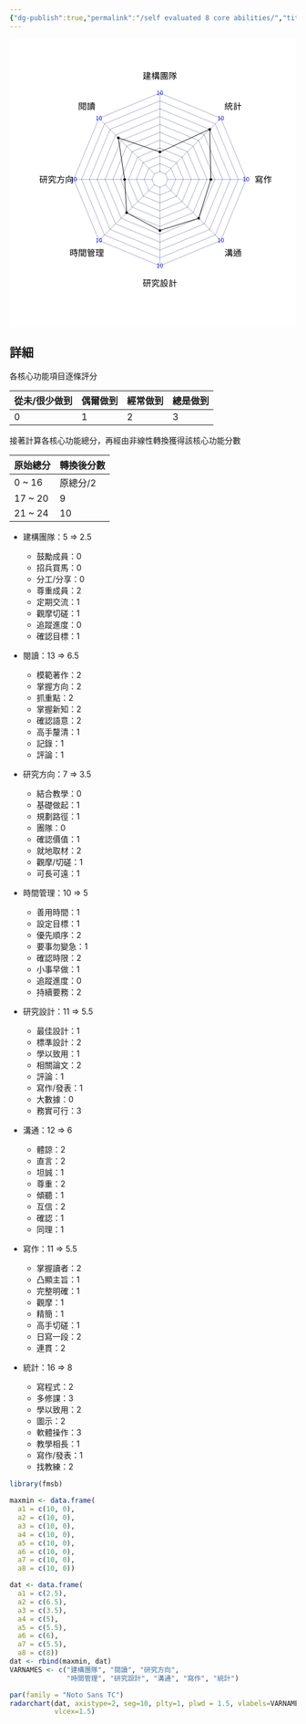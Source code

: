 ```yaml
---
{"dg-publish":true,"permalink":"/self evaluated 8 core abilities/","title":"2024 8大能力自評","tags":["research","self-rated","隨筆"],"created":"2024-10-21T16:57","updated":"2024-10-21T17:08"}
---
```



<?xml version="1.0" encoding="UTF-8"?><svg xmlns="http://www.w3.org/2000/svg" xmlns:xlink="http://www.w3.org/1999/xlink" width="599" height="599" viewBox="0 0 599 599"><defs><g><g id="glyph-0-0"><path d="M 1.203125 1.4375 L 10.796875 1.4375 L 10.796875 -10.5625 L 1.203125 -10.5625 Z M 6 -5.046875 L 2.1875 -9.953125 L 9.8125 -9.953125 Z M 6.390625 -4.5625 L 10.203125 -9.46875 L 10.203125 0.34375 Z M 2.1875 0.84375 L 6 -4.0625 L 9.8125 0.84375 Z M 1.796875 -9.46875 L 5.609375 -4.5625 L 1.796875 0.34375 Z M 1.796875 -9.46875 "/></g><g id="glyph-0-1"><path d="M 1.0625 0 L 5.875 0 L 5.875 -0.90625 L 4.109375 -0.90625 L 4.109375 -8.8125 L 3.28125 -8.8125 C 2.796875 -8.515625 2.234375 -8.3125 1.453125 -8.171875 L 1.453125 -7.46875 L 3.015625 -7.46875 L 3.015625 -0.90625 L 1.0625 -0.90625 Z M 1.0625 0 "/></g><g id="glyph-0-2"><path d="M 3.34375 0.15625 C 5 0.15625 6.078125 -1.375 6.078125 -4.421875 C 6.078125 -7.46875 5 -8.96875 3.34375 -8.96875 C 1.65625 -8.96875 0.59375 -7.484375 0.59375 -4.421875 C 0.59375 -1.375 1.65625 0.15625 3.34375 0.15625 Z M 3.34375 -0.71875 C 2.328125 -0.71875 1.65625 -1.84375 1.65625 -4.421875 C 1.65625 -7 2.328125 -8.09375 3.34375 -8.09375 C 4.328125 -8.09375 5 -7 5 -4.421875 C 5 -1.84375 4.328125 -0.71875 3.34375 -0.71875 Z M 3.34375 -0.71875 "/></g><g id="glyph-1-0"><path d="M 1.796875 2.15625 L 16.203125 2.15625 L 16.203125 -15.84375 L 1.796875 -15.84375 Z M 9 -7.578125 L 3.28125 -14.9375 L 14.71875 -14.9375 Z M 9.578125 -6.84375 L 15.296875 -14.203125 L 15.296875 0.515625 Z M 3.28125 1.265625 L 9 -6.109375 L 14.71875 1.265625 Z M 2.703125 -14.203125 L 8.421875 -6.84375 L 2.703125 0.515625 Z M 2.703125 -14.203125 "/></g><g id="glyph-1-1"><path d="M 14.53125 -12.46875 L 14.53125 -11.125 L 11.71875 -11.125 L 11.71875 -12.46875 Z M 14.53125 -8.65625 L 11.71875 -8.65625 L 11.71875 -10.0625 L 14.53125 -10.0625 Z M 10.4375 -11.125 L 5.9375 -11.125 L 5.9375 -10.0625 L 10.4375 -10.0625 L 10.4375 -8.65625 L 6.984375 -8.65625 L 6.984375 -7.59375 L 10.4375 -7.59375 L 10.4375 -6.203125 L 6.84375 -6.203125 L 6.84375 -5.203125 L 10.4375 -5.203125 L 10.4375 -3.796875 L 6.078125 -3.796875 L 6.078125 -2.71875 L 10.4375 -2.71875 L 10.4375 -0.9375 L 11.71875 -0.9375 L 11.71875 -2.71875 L 16.8125 -2.71875 L 16.8125 -3.796875 L 11.71875 -3.796875 L 11.71875 -5.203125 L 16.140625 -5.203125 L 16.140625 -6.203125 L 11.71875 -6.203125 L 11.71875 -7.59375 L 15.734375 -7.59375 L 15.734375 -10.0625 L 16.96875 -10.0625 L 16.96875 -11.125 L 15.734375 -11.125 L 15.734375 -13.53125 L 11.71875 -13.53125 L 11.71875 -15.046875 L 10.4375 -15.046875 L 10.4375 -13.53125 L 7.109375 -13.53125 L 7.109375 -12.46875 L 10.4375 -12.46875 Z M 5.28125 -8.875 L 5.046875 -8.84375 L 3.484375 -8.84375 C 4.375 -10.171875 5.28125 -11.84375 6.109375 -13.578125 L 5.234375 -14.125 L 4.8125 -13.9375 L 1.1875 -13.9375 L 1.1875 -12.75 L 4.296875 -12.75 C 3.59375 -11.15625 2.703125 -9.6875 2.375 -9.234375 C 2.015625 -8.671875 1.578125 -8.25 1.234375 -8.171875 C 1.421875 -7.890625 1.703125 -7.34375 1.796875 -7.09375 C 1.796875 -7.265625 2.234375 -7.5 2.515625 -7.65625 L 4.703125 -7.65625 C 4.46875 -6.046875 4.109375 -4.65625 3.65625 -3.46875 C 3.15625 -4.21875 2.765625 -5.109375 2.453125 -6.1875 L 1.453125 -5.796875 C 1.890625 -4.359375 2.4375 -3.21875 3.09375 -2.296875 C 2.453125 -1.109375 1.65625 -0.203125 0.71875 0.46875 C 1.03125 0.640625 1.5 1.109375 1.703125 1.390625 C 2.578125 0.703125 3.328125 -0.1875 3.953125 -1.3125 C 5.828125 0.484375 8.421875 0.9375 11.734375 0.9375 L 16.765625 0.9375 C 16.828125 0.578125 17.0625 0 17.265625 -0.3125 C 16.34375 -0.28125 12.46875 -0.28125 11.765625 -0.28125 C 8.734375 -0.28125 6.265625 -0.6875 4.515625 -2.40625 C 5.234375 -4.09375 5.765625 -6.140625 6.03125 -8.65625 Z M 5.28125 -8.875 "/></g><g id="glyph-1-2"><path d="M 6.875 -5.546875 C 6.5625 -6.03125 5.234375 -8.03125 4.734375 -8.6875 L 4.734375 -9.9375 L 6.78125 -9.9375 L 6.78125 -11.171875 L 4.734375 -11.171875 L 4.734375 -15.0625 L 3.515625 -15.0625 L 3.515625 -11.171875 L 0.984375 -11.171875 L 0.984375 -9.9375 L 3.359375 -9.9375 C 2.84375 -7.484375 1.75 -4.6875 0.625 -3.1875 C 0.84375 -2.875 1.171875 -2.375 1.3125 -2.03125 C 2.140625 -3.203125 2.921875 -5.09375 3.515625 -7.0625 L 3.515625 1.34375 L 4.734375 1.34375 L 4.734375 -7.109375 C 5.25 -6.234375 5.890625 -5.125 6.140625 -4.546875 Z M 12.46875 -2.609375 L 12.46875 -3.921875 L 15.015625 -3.921875 L 15.015625 -2.609375 Z M 8.875 -3.921875 L 11.25 -3.921875 L 11.25 -2.609375 L 8.875 -2.609375 Z M 11.25 -6.125 L 11.25 -4.875 L 8.875 -4.875 L 8.875 -6.125 Z M 15.015625 -6.125 L 15.015625 -4.875 L 12.46875 -4.875 L 12.46875 -6.125 Z M 10.453125 -10.421875 L 13.359375 -10.421875 L 13.359375 -9.21875 L 10.453125 -9.21875 Z M 10.453125 -12.578125 L 13.359375 -12.578125 L 13.359375 -11.40625 L 10.453125 -11.40625 Z M 17.40625 -2.609375 L 16.25 -2.609375 L 16.25 -7.125 L 12.46875 -7.125 L 12.46875 -8.1875 L 17.203125 -8.1875 L 17.203125 -9.21875 L 14.609375 -9.21875 L 14.609375 -10.421875 L 16.578125 -10.421875 L 16.578125 -11.40625 L 14.609375 -11.40625 L 14.609375 -12.578125 L 16.84375 -12.578125 L 16.84375 -13.59375 L 14.609375 -13.59375 L 14.609375 -15.0625 L 13.359375 -15.0625 L 13.359375 -13.59375 L 10.453125 -13.59375 L 10.453125 -15.0625 L 9.234375 -15.0625 L 9.234375 -13.59375 L 7.15625 -13.59375 L 7.15625 -12.578125 L 9.234375 -12.578125 L 9.234375 -11.40625 L 7.53125 -11.40625 L 7.53125 -10.421875 L 9.234375 -10.421875 L 9.234375 -9.21875 L 6.75 -9.21875 L 6.75 -8.1875 L 11.25 -8.1875 L 11.25 -7.125 L 7.65625 -7.125 L 7.65625 -2.609375 L 6.421875 -2.609375 L 6.421875 -1.5625 L 7.65625 -1.5625 L 7.65625 1.3125 L 8.875 1.3125 L 8.875 -1.5625 L 15.015625 -1.5625 L 15.015625 -0.046875 C 15.015625 0.15625 14.9375 0.234375 14.71875 0.25 C 14.46875 0.25 13.703125 0.265625 12.828125 0.234375 C 12.984375 0.546875 13.15625 1.015625 13.21875 1.3125 C 14.40625 1.3125 15.171875 1.3125 15.640625 1.140625 C 16.125 0.9375 16.25 0.59375 16.25 -0.03125 L 16.25 -1.5625 L 17.40625 -1.5625 Z M 17.40625 -2.609375 "/></g><g id="glyph-1-3"><path d="M 12.359375 -9.78125 L 12.359375 -9 L 9.5 -9 L 9.5 -9.78125 Z M 12.359375 -7.546875 L 9.5 -7.546875 L 9.5 -8.328125 L 12.359375 -8.328125 Z M 9.5 -5.96875 L 9.5 -6.859375 L 12 -6.859375 L 11.296875 -6.375 C 11.453125 -6.265625 11.59375 -6.15625 11.71875 -6.03125 Z M 5.609375 -7.546875 L 5.609375 -8.328125 L 8.375 -8.328125 L 8.375 -7.546875 Z M 5.609375 -9.78125 L 8.375 -9.78125 L 8.375 -9 L 5.609375 -9 Z M 8.375 -10.46875 L 4.546875 -10.46875 L 4.546875 -6.859375 L 8.375 -6.859375 L 8.375 -5.953125 C 6.65625 -5.9375 5.09375 -5.921875 3.890625 -5.921875 L 3.9375 -5.09375 C 6.171875 -5.125 9.390625 -5.21875 12.515625 -5.328125 C 12.796875 -5.046875 13.046875 -4.765625 13.234375 -4.53125 L 13.984375 -5.09375 C 13.59375 -5.609375 12.765625 -6.359375 12.046875 -6.859375 L 13.484375 -6.859375 L 13.484375 -10.46875 L 9.5 -10.46875 L 9.5 -11.203125 L 14.109375 -11.203125 L 14.109375 -12.046875 L 9.5 -12.046875 L 9.5 -12.890625 L 8.375 -12.890625 L 8.375 -12.046875 L 3.859375 -12.046875 L 3.859375 -11.203125 L 8.375 -11.203125 Z M 5.546875 -3.046875 C 6.140625 -2.53125 6.796875 -1.84375 7.09375 -1.328125 L 8.015625 -1.875 C 7.703125 -2.34375 7.015625 -3.046875 6.40625 -3.484375 Z M 14.359375 -4.40625 L 11.796875 -4.40625 L 11.796875 -5.078125 L 10.65625 -5.078125 L 10.65625 -4.40625 L 3.640625 -4.40625 L 3.640625 -3.578125 L 10.65625 -3.578125 L 10.65625 -1.9375 C 10.65625 -1.765625 10.609375 -1.703125 10.390625 -1.703125 C 10.203125 -1.6875 9.546875 -1.6875 8.8125 -1.703125 C 8.921875 -1.5 9.078125 -1.203125 9.125 -0.953125 C 10.203125 -0.953125 10.875 -0.953125 11.265625 -1.078125 C 11.6875 -1.203125 11.796875 -1.390625 11.796875 -1.90625 L 11.796875 -3.578125 L 14.359375 -3.578125 Z M 3.03125 -0.625 L 3.03125 -13.171875 L 14.953125 -13.171875 L 14.953125 -0.625 Z M 1.78125 -14.234375 L 1.78125 1.390625 L 3.03125 1.390625 L 3.03125 0.453125 L 14.953125 0.453125 L 14.953125 1.296875 L 16.234375 1.296875 L 16.234375 -14.234375 Z M 1.78125 -14.234375 "/></g><g id="glyph-1-4"><path d="M 5.765625 -14.34375 L 5.546875 -14.296875 L 1.515625 -14.296875 L 1.515625 1.390625 L 2.703125 1.390625 L 2.703125 -13.0625 L 5.0625 -13.0625 C 4.6875 -11.84375 4.15625 -10.21875 3.640625 -8.90625 C 4.90625 -7.53125 5.234375 -6.3125 5.234375 -5.34375 C 5.234375 -4.828125 5.140625 -4.34375 4.859375 -4.140625 C 4.734375 -4.03125 4.53125 -3.984375 4.296875 -3.984375 C 4.015625 -3.9375 3.671875 -3.953125 3.265625 -4 C 3.46875 -3.65625 3.578125 -3.15625 3.59375 -2.8125 C 4 -2.796875 4.453125 -2.8125 4.8125 -2.84375 C 5.171875 -2.875 5.484375 -2.984375 5.734375 -3.171875 C 6.234375 -3.515625 6.4375 -4.28125 6.4375 -5.234375 C 6.4375 -6.3125 6.140625 -7.609375 4.828125 -9.078125 C 5.4375 -10.5 6.078125 -12.34375 6.625 -13.828125 Z M 15.84375 -9.953125 C 15.03125 -9.234375 13.765625 -8.296875 12.671875 -7.609375 C 12.296875 -8.453125 11.828125 -9.265625 11.203125 -9.96875 C 11.5 -10.265625 11.796875 -10.546875 12.046875 -10.859375 L 17.0625 -10.859375 L 17.0625 -12.03125 L 13.65625 -12.03125 C 14.234375 -12.78125 14.90625 -13.734375 15.46875 -14.640625 L 14.1875 -15.046875 C 13.734375 -14.140625 12.921875 -12.859375 12.265625 -12.03125 L 10.234375 -12.046875 L 11.140625 -12.671875 C 10.703125 -13.359375 9.8125 -14.28125 8.96875 -14.9375 L 7.96875 -14.3125 C 8.75 -13.65625 9.59375 -12.6875 10.046875 -12.046875 L 6.53125 -12.046875 L 6.53125 -10.859375 L 10.515625 -10.859375 C 9.359375 -9.734375 7.765625 -8.765625 6.25 -8.140625 C 6.5 -7.90625 6.890625 -7.421875 7.03125 -7.15625 C 8.15625 -7.703125 9.34375 -8.421875 10.375 -9.265625 C 10.734375 -8.796875 11.015625 -8.328125 11.265625 -7.84375 C 10.21875 -6.890625 8.3125 -5.796875 6.9375 -5.25 C 7.203125 -5 7.53125 -4.546875 7.6875 -4.28125 C 8.921875 -4.890625 10.546875 -5.9375 11.6875 -6.875 C 11.84375 -6.390625 11.984375 -5.921875 12.078125 -5.4375 C 10.8125 -4.0625 8.390625 -2.609375 6.359375 -2 C 6.65625 -1.765625 6.96875 -1.3125 7.140625 -1.03125 C 8.84375 -1.6875 10.875 -2.890625 12.265625 -4.15625 C 12.40625 -2.390625 12.0625 -0.9375 11.515625 -0.453125 C 11.21875 -0.125 10.921875 -0.046875 10.46875 -0.046875 C 10.15625 -0.046875 9.546875 -0.078125 8.984375 -0.140625 C 9.1875 0.21875 9.28125 0.71875 9.3125 1.078125 C 9.796875 1.109375 10.390625 1.140625 10.734375 1.140625 C 11.5 1.109375 11.96875 0.9375 12.484375 0.4375 C 13.578125 -0.484375 13.984375 -3.640625 13.03125 -6.625 L 13.359375 -6.828125 C 14.09375 -4.640625 15.328125 -2.375 16.5625 -1.09375 C 16.765625 -1.390625 17.171875 -1.78125 17.4375 -1.984375 C 16.234375 -3.109375 14.953125 -5.328125 14.3125 -7.390625 C 15.140625 -7.9375 15.984375 -8.53125 16.6875 -9.09375 Z M 15.84375 -9.953125 "/></g><g id="glyph-1-5"><path d="M 6.875 -13.40625 L 6.875 -12.296875 L 2.84375 -12.296875 L 2.84375 -13.40625 Z M 2.84375 -10.21875 L 2.84375 -11.4375 L 6.875 -11.4375 L 6.875 -10.21875 Z M 8.15625 -9.28125 L 8.15625 -14.359375 L 1.578125 -14.359375 L 1.578125 1.390625 L 2.84375 1.390625 L 2.84375 -9.28125 Z M 11.015625 -10.21875 L 11.015625 -11.390625 L 15.171875 -11.390625 L 15.171875 -10.21875 Z M 15.171875 -13.390625 L 15.171875 -12.265625 L 11.015625 -12.265625 L 11.015625 -13.390625 Z M 6.65625 -5.53125 L 11.0625 -5.53125 L 11.0625 -3.828125 L 6.65625 -3.828125 Z M 16.46875 -14.328125 L 9.734375 -14.328125 L 9.734375 -9.28125 L 15.171875 -9.28125 L 15.171875 -0.359375 C 15.171875 -0.109375 15.109375 -0.03125 14.875 -0.015625 C 14.6875 -0.015625 14.078125 -0.015625 13.390625 -0.03125 C 13.546875 -0.3125 13.640625 -0.75 13.703125 -1.40625 C 13.375 -1.46875 12.921875 -1.640625 12.703125 -1.8125 C 12.65625 -0.671875 12.578125 -0.515625 12.234375 -0.515625 L 11 -0.515625 C 10.625 -0.515625 10.5625 -0.5625 10.5625 -0.921875 L 10.5625 -2.96875 L 12.21875 -2.96875 L 12.21875 -6.390625 C 12.65625 -6.03125 13.015625 -5.703125 13.28125 -5.421875 L 14.09375 -6.0625 C 13.25 -6.875 11.625 -8.0625 10.296875 -8.84375 L 9.5625 -8.28125 C 10.4375 -7.734375 11.4375 -7.03125 12.21875 -6.390625 L 5.84375 -6.390625 C 6.765625 -7.015625 7.609375 -7.765625 8.171875 -8.53125 L 7.09375 -8.859375 C 6.390625 -7.890625 4.890625 -6.828125 3.5625 -6.1875 C 3.796875 -6.03125 4.171875 -5.71875 4.34375 -5.484375 C 4.75 -5.6875 5.140625 -5.921875 5.5625 -6.1875 L 5.5625 -2.96875 L 6.84375 -2.96875 C 6.5625 -1.53125 5.84375 -0.6875 3.78125 -0.15625 C 4.015625 0.015625 4.3125 0.46875 4.453125 0.75 C 6.828125 0.046875 7.671875 -1.078125 7.9375 -2.96875 L 9.40625 -2.96875 L 9.40625 -0.90625 C 9.40625 0.1875 9.703125 0.484375 10.828125 0.484375 L 12.40625 0.484375 C 12.78125 0.484375 13.046875 0.390625 13.265625 0.1875 C 13.390625 0.5 13.53125 0.921875 13.578125 1.1875 C 14.65625 1.1875 15.40625 1.15625 15.84375 0.953125 C 16.3125 0.71875 16.46875 0.375 16.46875 -0.359375 Z M 16.46875 -14.328125 "/></g><g id="glyph-1-6"><path d="M 11.21875 -12.28125 L 7.703125 -12.28125 L 7.703125 -11.390625 L 16.4375 -11.390625 L 16.4375 -12.28125 L 12.53125 -12.28125 L 12.53125 -13.140625 L 16.921875 -13.140625 L 16.921875 -14.0625 L 12.53125 -14.0625 L 12.53125 -15.046875 L 11.21875 -15.046875 L 11.21875 -14.0625 L 7.078125 -14.0625 L 7.078125 -13.140625 L 11.21875 -13.140625 Z M 8.296875 -9.875 L 10.03125 -9.875 L 10.03125 -7.890625 L 8.296875 -7.890625 Z M 15.65625 -7.890625 L 13.859375 -7.890625 L 13.859375 -9.875 L 15.65625 -9.875 Z M 10.9375 -7.890625 L 10.9375 -9.875 L 12.953125 -9.875 L 12.953125 -7.890625 Z M 7.203125 -7.109375 L 16.8125 -7.109375 L 16.8125 -10.671875 L 7.203125 -10.671875 Z M 5 -12.671875 C 4.6875 -13.296875 4.015625 -14.234375 3.359375 -14.9375 L 2.265625 -14.515625 C 2.875 -13.765625 3.53125 -12.796875 3.8125 -12.125 Z M 6.515625 -12.078125 L 0.75 -12.078125 L 0.75 -10.96875 L 6.515625 -10.96875 Z M 6.0625 -8.59375 L 6.0625 -9.640625 L 1.46875 -9.640625 L 1.46875 -8.59375 Z M 6.171875 -7.265625 L 1.328125 -7.265625 L 1.328125 -6.1875 L 6.171875 -6.1875 Z M 4.9375 -3.75 L 4.9375 -0.75 L 2.5625 -0.75 L 2.5625 -3.75 Z M 6.0625 -4.84375 L 1.453125 -4.84375 L 1.453125 1.1875 L 2.5625 1.1875 L 2.5625 0.34375 L 6.0625 0.34375 Z M 8.921875 -2.8125 L 15.078125 -2.8125 L 15.078125 -1.984375 L 8.921875 -1.984375 Z M 8.921875 -4.234375 L 15.078125 -4.234375 L 15.078125 -3.453125 L 8.921875 -3.453125 Z M 8.921875 -5.640625 L 15.078125 -5.640625 L 15.078125 -4.875 L 8.921875 -4.875 Z M 16.328125 -1.171875 L 16.328125 -6.4375 L 7.71875 -6.4375 L 7.71875 -1.171875 L 9.9375 -1.171875 C 9.140625 -0.546875 7.5 0.15625 6.15625 0.5625 C 6.40625 0.78125 6.796875 1.15625 7 1.40625 C 8.359375 0.984375 10.03125 0.21875 11.0625 -0.546875 L 9.984375 -1.171875 L 13.421875 -1.171875 L 12.859375 -0.40625 C 14.1875 0.203125 15.65625 0.9375 16.5625 1.4375 L 17.3125 0.5625 C 16.390625 0.078125 14.921875 -0.609375 13.59375 -1.171875 Z M 16.328125 -1.171875 "/></g><g id="glyph-1-7"><path d="M 5.765625 -2.09375 L 3.328125 -2.09375 L 3.328125 -7.390625 L 5.765625 -7.390625 Z M 0.96875 -12.859375 L 3.21875 -12.859375 C 2.734375 -10.109375 1.90625 -7.59375 0.640625 -5.90625 C 0.859375 -5.546875 1.171875 -4.78125 1.265625 -4.484375 C 1.609375 -4.90625 1.90625 -5.40625 2.203125 -5.921875 L 2.203125 0.5625 L 3.328125 0.5625 L 3.328125 -0.875 L 6.953125 -0.875 L 6.953125 -8.59375 L 3.359375 -8.59375 C 3.8125 -9.921875 4.1875 -11.375 4.484375 -12.859375 L 7.265625 -12.859375 L 7.265625 -14.078125 L 0.96875 -14.078125 Z M 11 -7.65625 L 11 -12.8125 L 13.90625 -12.8125 L 13.90625 -7.65625 Z M 17.203125 -7.65625 L 15.1875 -7.65625 L 15.1875 -12.8125 L 16.859375 -12.8125 L 16.859375 -14.078125 L 8.25 -14.078125 L 8.25 -12.8125 L 9.71875 -12.8125 L 9.71875 -7.65625 L 7.734375 -7.65625 L 7.734375 -6.375 L 9.703125 -6.375 C 9.640625 -3.953125 9.25 -1.234375 7.421875 0.6875 C 7.71875 0.84375 8.203125 1.21875 8.421875 1.453125 C 10.453125 -0.640625 10.921875 -3.640625 10.984375 -6.375 L 13.90625 -6.375 L 13.90625 1.375 L 15.1875 1.375 L 15.1875 -6.375 L 17.203125 -6.375 Z M 17.203125 -7.65625 "/></g><g id="glyph-1-8"><path d="M 2.765625 -12.078125 L 6.25 -12.078125 C 5.9375 -9.921875 5.0625 -8.84375 1.640625 -8.25 C 1.890625 -7.96875 2.234375 -7.484375 2.359375 -7.140625 C 6.171875 -7.921875 7.296875 -9.375 7.65625 -12.078125 L 10.3125 -12.078125 L 10.3125 -9.109375 C 10.3125 -7.8125 10.640625 -7.34375 12.078125 -7.34375 L 14.9375 -7.34375 C 15.515625 -7.34375 16.078125 -7.34375 16.359375 -7.421875 C 16.328125 -7.734375 16.296875 -8.203125 16.25 -8.546875 C 15.9375 -8.484375 15.28125 -8.4375 14.890625 -8.4375 L 12.15625 -8.4375 C 11.703125 -8.4375 11.625 -8.625 11.625 -9.09375 L 11.625 -12.078125 L 15.3125 -12.078125 L 15.3125 -10.21875 L 16.703125 -10.21875 L 16.703125 -13.296875 L 9.96875 -13.296875 C 9.78125 -13.84375 9.484375 -14.546875 9.234375 -15.078125 L 7.90625 -14.84375 C 8.09375 -14.375 8.296875 -13.8125 8.453125 -13.296875 L 1.453125 -13.296875 L 1.453125 -10.078125 L 2.765625 -10.078125 Z M 13.609375 -0.3125 C 13.0625 -0.3125 12.984375 -0.390625 12.984375 -0.875 L 12.984375 -5.65625 L 8.609375 -5.65625 L 8.609375 -7.84375 L 7.21875 -7.84375 L 7.21875 -5.65625 L 2.0625 -5.65625 L 2.0625 -4.40625 L 7.078125 -4.40625 C 6.703125 -2.75 5.296875 -0.90625 0.859375 0.328125 C 1.171875 0.609375 1.609375 1.09375 1.78125 1.453125 C 6.765625 0.015625 8.1875 -2.28125 8.515625 -4.40625 L 11.59375 -4.40625 L 11.59375 -0.859375 C 11.59375 0.59375 12 1.015625 13.421875 1.015625 L 15.5 1.015625 C 16.796875 1.015625 17.171875 0.34375 17.3125 -2.390625 C 16.9375 -2.5 16.34375 -2.734375 16.03125 -2.984375 C 15.984375 -0.640625 15.890625 -0.3125 15.359375 -0.3125 Z M 13.609375 -0.3125 "/></g><g id="glyph-1-9"><path d="M 16.78125 -10.65625 L 16.78125 -11.953125 L 9.25 -11.953125 L 10.515625 -12.484375 C 10.234375 -13.234375 9.703125 -14.3125 9.203125 -15.15625 L 7.9375 -14.65625 C 8.390625 -13.828125 8.921875 -12.671875 9.140625 -11.953125 L 1.296875 -11.953125 L 1.296875 -10.65625 L 6.15625 -10.65625 C 5.953125 -6.546875 5.515625 -1.921875 0.90625 0.359375 C 1.234375 0.609375 1.65625 1.078125 1.875 1.421875 C 5.25 -0.375 6.59375 -3.328125 7.15625 -6.5 L 13.59375 -6.5 C 13.28125 -2.453125 12.9375 -0.71875 12.40625 -0.25 C 12.1875 -0.09375 11.96875 -0.046875 11.5625 -0.046875 C 11.0625 -0.046875 9.828125 -0.078125 8.53125 -0.1875 C 8.796875 0.1875 8.984375 0.71875 9.015625 1.140625 C 10.203125 1.203125 11.390625 1.21875 12.03125 1.1875 C 12.71875 1.140625 13.140625 1.015625 13.578125 0.5625 C 14.28125 -0.140625 14.640625 -2.09375 14.96875 -7.140625 C 15.015625 -7.34375 15.03125 -7.796875 15.03125 -7.796875 L 7.359375 -7.796875 C 7.484375 -8.75 7.5625 -9.703125 7.609375 -10.65625 Z M 16.78125 -10.65625 "/></g><g id="glyph-1-10"><path d="M 11.25 -7.09375 L 11.25 -3.578125 L 6.734375 -3.578125 L 6.734375 -7.09375 Z M 12.484375 -2.375 L 12.484375 -8.296875 L 5.515625 -8.296875 L 5.515625 -1.09375 L 6.734375 -1.09375 L 6.734375 -2.375 Z M 16.25 -11.96875 L 8.21875 -11.96875 C 8.671875 -12.828125 9.140625 -13.859375 9.546875 -14.8125 L 7.90625 -15.109375 C 7.671875 -14.1875 7.203125 -12.9375 6.75 -11.96875 L 1.84375 -11.96875 L 1.84375 1.375 L 3.15625 1.375 L 3.15625 -10.671875 L 14.921875 -10.671875 L 14.921875 -0.40625 C 14.921875 -0.078125 14.8125 0.015625 14.484375 0.03125 C 14.109375 0.046875 12.875 0.046875 11.578125 0 C 11.765625 0.359375 11.984375 0.984375 12.0625 1.375 C 13.6875 1.375 14.78125 1.34375 15.421875 1.140625 C 16.0625 0.921875 16.25 0.46875 16.25 -0.40625 Z M 16.25 -11.96875 "/></g><g id="glyph-1-11"><path d="M 5.28125 -12.65625 L 5.28125 -8.671875 L 2.65625 -8.671875 L 2.65625 -12.65625 Z M 2.65625 -3.34375 L 2.65625 -7.484375 L 5.28125 -7.484375 L 5.28125 -3.34375 Z M 6.53125 -13.875 L 1.421875 -13.875 L 1.421875 -0.6875 L 2.65625 -0.6875 L 2.65625 -2.125 L 6.53125 -2.125 Z M 8.015625 -3.78125 C 8.875 -2.8125 9.859375 -1.5 10.28125 -0.625 L 11.453125 -1.34375 C 10.984375 -2.171875 9.96875 -3.484375 9.125 -4.40625 Z M 17.15625 -11.703125 L 17.15625 -12.90625 L 12.65625 -12.90625 L 12.65625 -15.046875 L 11.34375 -15.046875 L 11.34375 -12.90625 L 6.859375 -12.90625 L 6.859375 -11.703125 L 11.34375 -11.703125 L 11.34375 -9.375 L 7.65625 -9.375 L 7.65625 -8.1875 L 13.703125 -8.1875 L 13.703125 -6.234375 L 6.9375 -6.234375 L 6.9375 -5.046875 L 13.703125 -5.046875 L 13.703125 -0.234375 C 13.703125 0.03125 13.609375 0.109375 13.3125 0.125 C 13.03125 0.140625 12.03125 0.140625 10.921875 0.109375 C 11.109375 0.46875 11.296875 0.984375 11.359375 1.375 C 12.8125 1.375 13.703125 1.34375 14.28125 1.140625 C 14.8125 0.9375 15.015625 0.5625 15.015625 -0.21875 L 15.015625 -5.046875 L 17.09375 -5.046875 L 17.09375 -6.234375 L 15.015625 -6.234375 L 15.015625 -8.1875 L 16.578125 -8.1875 L 16.578125 -9.375 L 12.65625 -9.375 L 12.65625 -11.703125 Z M 17.15625 -11.703125 "/></g><g id="glyph-1-12"><path d="M 6.890625 -13.25 L 6.890625 -11.75 L 3 -11.75 L 3 -13.25 Z M 3 -9.1875 L 3 -10.765625 L 6.890625 -10.765625 L 6.890625 -9.1875 Z M 8.171875 -8.15625 L 8.171875 -14.296875 L 1.671875 -14.296875 L 1.671875 1.390625 L 3 1.390625 L 3 -8.15625 Z M 11.0625 -5.765625 L 11.0625 -4.109375 L 6.84375 -4.109375 L 6.84375 -5.765625 Z M 6.84375 -1.34375 L 6.84375 -3.09375 L 11.0625 -3.09375 L 11.0625 -1.34375 Z M 12.3125 -0.28125 L 12.3125 -6.796875 L 5.640625 -6.796875 L 5.640625 0.609375 L 6.84375 0.609375 L 6.84375 -0.28125 Z M 11.046875 -9.15625 L 11.046875 -10.765625 L 15.078125 -10.765625 L 15.078125 -9.15625 Z M 15.078125 -13.25 L 15.078125 -11.75 L 11.046875 -11.75 L 11.046875 -13.25 Z M 16.4375 -14.296875 L 9.78125 -14.296875 L 9.78125 -8.140625 L 15.078125 -8.140625 L 15.078125 -0.40625 C 15.078125 -0.09375 14.96875 0.015625 14.671875 0.015625 C 14.34375 0.03125 13.25 0.046875 12.15625 0 C 12.34375 0.359375 12.5625 0.984375 12.625 1.375 C 14.109375 1.375 15.0625 1.34375 15.640625 1.140625 C 16.234375 0.90625 16.4375 0.453125 16.4375 -0.390625 Z M 16.4375 -14.296875 "/></g><g id="glyph-1-13"><path d="M 5.1875 -12.6875 L 4.5 -12.171875 C 5.078125 -11.609375 5.8125 -10.859375 6.171875 -10.390625 L 7.0625 -11.125 C 6.71875 -11.53125 6.046875 -12.203125 5.484375 -12.6875 L 8.890625 -12.6875 L 8.890625 -13.765625 L 4.25 -13.765625 C 4.453125 -14.125 4.609375 -14.484375 4.765625 -14.84375 L 3.578125 -15.171875 C 2.96875 -13.6875 1.9375 -12.234375 0.828125 -11.25 C 1.109375 -11.03125 1.578125 -10.578125 1.765625 -10.375 C 2.40625 -10.984375 3.0625 -11.796875 3.640625 -12.6875 Z M 13.84375 -2 L 13.84375 -0.265625 L 5.1875 -0.265625 L 5.1875 -2 Z M 12.90625 -6.84375 L 12.90625 -5.3125 L 5.1875 -5.3125 L 5.1875 -6.84375 Z M 5.1875 -4.28125 L 14.21875 -4.28125 L 14.21875 -7.859375 L 3.859375 -7.859375 L 3.859375 1.390625 L 5.1875 1.390625 L 5.1875 0.78125 L 13.84375 0.78125 L 13.84375 1.34375 L 15.15625 1.34375 L 15.15625 -3.046875 L 5.1875 -3.046875 Z M 7.9375 -11.15625 C 8.140625 -10.8125 8.3125 -10.40625 8.484375 -10.03125 L 1.875 -10.03125 L 1.875 -7.09375 L 3.171875 -7.09375 L 3.171875 -8.96875 L 15.0625 -8.96875 L 15.0625 -7.09375 L 16.390625 -7.09375 L 16.390625 -10.03125 L 9.84375 -10.03125 C 9.6875 -10.46875 9.375 -11 9.125 -11.40625 Z M 11.640625 -13.75 C 11.84375 -14.109375 12 -14.484375 12.15625 -14.875 L 10.921875 -15.171875 C 10.46875 -13.953125 9.671875 -12.78125 8.6875 -12 C 9 -11.828125 9.484375 -11.40625 9.703125 -11.21875 C 10.171875 -11.609375 10.609375 -12.125 11.015625 -12.6875 L 13.0625 -12.6875 L 12.296875 -12.0625 C 12.953125 -11.5 13.78125 -10.734375 14.203125 -10.21875 L 15.109375 -11.015625 C 14.6875 -11.484375 13.890625 -12.171875 13.25 -12.6875 L 17.125 -12.6875 L 17.125 -13.75 Z M 11.640625 -13.75 "/></g><g id="glyph-1-14"><path d="M 6.359375 -3.625 L 4.390625 -2.96875 L 4.390625 -7.4375 L 6.1875 -7.4375 L 6.1875 -8.671875 L 4.390625 -8.671875 L 4.390625 -12.578125 L 6.46875 -12.578125 L 6.46875 -13.84375 L 0.875 -13.84375 L 0.875 -12.578125 L 3.109375 -12.578125 L 3.109375 -8.671875 L 1.078125 -8.671875 L 1.078125 -7.4375 L 3.109375 -7.4375 L 3.109375 -2.578125 C 2.203125 -2.265625 1.375 -2.015625 0.703125 -1.8125 L 1.015625 -0.46875 C 2.609375 -0.984375 4.65625 -1.6875 6.59375 -2.34375 Z M 8.5625 -9.6875 L 11.296875 -9.6875 L 11.296875 -7.390625 L 8.5625 -7.390625 Z M 8.5625 -13.0625 L 11.296875 -13.0625 L 11.296875 -10.796875 L 8.5625 -10.796875 Z M 15.203125 -10.796875 L 12.453125 -10.796875 L 12.453125 -13.0625 L 15.203125 -13.0625 Z M 15.203125 -7.390625 L 12.453125 -7.390625 L 12.453125 -9.6875 L 15.203125 -9.6875 Z M 12.5625 -0.4375 L 12.5625 -2.890625 L 16.765625 -2.890625 L 16.765625 -4.125 L 12.5625 -4.125 L 12.5625 -6.234375 L 16.484375 -6.234375 L 16.484375 -14.234375 L 7.34375 -14.234375 L 7.34375 -6.234375 L 11.21875 -6.234375 L 11.21875 -4.125 L 7.125 -4.125 L 7.125 -2.890625 L 11.21875 -2.890625 L 11.21875 -0.4375 L 5.734375 -0.4375 L 5.734375 0.796875 L 17.328125 0.796875 L 17.328125 -0.4375 Z M 12.5625 -0.4375 "/></g><g id="glyph-1-15"><path d="M 10.5 -13.15625 L 13.484375 -13.15625 L 13.484375 -10.28125 C 13.484375 -8.921875 13.734375 -8.421875 14.90625 -8.421875 L 16.078125 -8.421875 C 16.421875 -8.421875 16.78125 -8.4375 16.953125 -8.515625 C 16.921875 -8.8125 16.890625 -9.328125 16.859375 -9.671875 C 16.65625 -9.609375 16.296875 -9.578125 16.078125 -9.578125 L 15.015625 -9.578125 C 14.765625 -9.578125 14.71875 -9.734375 14.71875 -10.234375 L 14.71875 -14.421875 L 9.25 -14.421875 L 9.25 -12.4375 C 9.25 -11.15625 8.953125 -9.6875 7.015625 -8.59375 C 7.25 -8.390625 7.703125 -7.890625 7.890625 -7.609375 C 10.03125 -8.875 10.5 -10.78125 10.5 -12.40625 Z M 5.28125 -12.8125 C 4.984375 -13.46875 4.40625 -14.40625 3.890625 -15.140625 L 2.84375 -14.609375 C 3.34375 -13.859375 3.90625 -12.859375 4.1875 -12.203125 Z M 7.703125 -12 L 0.90625 -12 L 0.90625 -10.90625 L 7.703125 -10.90625 Z M 1.671875 -6.25 L 6.984375 -6.25 L 6.984375 -7.3125 L 1.671875 -7.3125 Z M 1.671875 -9.640625 L 1.671875 -8.59375 L 6.96875 -8.59375 L 6.96875 -9.640625 Z M 14.546875 -5.90625 C 13.953125 -4.53125 13.0625 -3.40625 12 -2.46875 C 10.921875 -3.421875 10.0625 -4.578125 9.46875 -5.90625 Z M 5.78125 -0.828125 L 2.828125 -0.828125 L 2.828125 -3.796875 L 5.78125 -3.796875 Z M 15.390625 -7.21875 L 15.171875 -7.15625 L 7.5 -7.15625 L 7.5 -5.90625 L 9.046875 -5.90625 L 8.28125 -5.640625 C 8.953125 -4.109375 9.84375 -2.75 10.984375 -1.65625 C 9.78125 -0.828125 8.390625 -0.21875 6.96875 0.15625 L 6.96875 -4.90625 L 1.65625 -4.90625 L 1.65625 1.140625 L 2.828125 1.140625 L 2.828125 0.28125 L 6.9375 0.28125 C 7.15625 0.59375 7.421875 1.0625 7.546875 1.40625 C 9.15625 0.921875 10.671875 0.203125 12 -0.796875 C 13.28125 0.1875 14.78125 0.90625 16.46875 1.34375 C 16.65625 0.96875 17.03125 0.4375 17.296875 0.140625 C 15.703125 -0.21875 14.28125 -0.828125 13.046875 -1.65625 C 14.46875 -2.96875 15.59375 -4.65625 16.25 -6.84375 Z M 15.390625 -7.21875 "/></g><g id="glyph-1-16"><path d="M 5.734375 -12.8125 C 5.46875 -13.453125 4.890625 -14.375 4.359375 -15.125 L 3.34375 -14.59375 C 3.8125 -13.859375 4.390625 -12.859375 4.65625 -12.203125 Z M 8.609375 -12 L 1.203125 -12 L 1.203125 -10.90625 L 8.609375 -10.90625 Z M 7.8125 -7.3125 L 2 -7.3125 L 2 -6.25 L 7.8125 -6.25 Z M 6.65625 -3.796875 L 6.65625 -0.828125 L 3.3125 -0.828125 L 3.3125 -3.796875 Z M 7.828125 -4.90625 L 2.140625 -4.90625 L 2.140625 1.140625 L 3.3125 1.140625 L 3.3125 0.28125 L 7.828125 0.28125 Z M 2 -8.59375 L 7.84375 -8.59375 L 7.84375 -9.640625 L 2 -9.640625 Z M 17.140625 -8.859375 L 13.453125 -8.859375 L 13.453125 -14.71875 L 12.09375 -14.71875 L 12.09375 -8.859375 L 8.5625 -8.859375 L 8.5625 -7.546875 L 12.09375 -7.546875 L 12.09375 1.390625 L 13.453125 1.390625 L 13.453125 -7.546875 L 17.140625 -7.546875 Z M 17.140625 -8.859375 "/></g><g id="glyph-1-17"><path d="M 5.515625 -12.953125 C 4.875 -13.609375 3.53125 -14.40625 2.453125 -14.890625 L 1.6875 -13.90625 C 2.765625 -13.390625 4.109375 -12.53125 4.71875 -11.890625 Z M 4.609375 -8.359375 C 3.953125 -8.953125 2.59375 -9.6875 1.515625 -10.140625 L 0.78125 -9.140625 C 1.875 -8.640625 3.203125 -7.84375 3.859375 -7.25 Z M 4.171875 -5.484375 C 3.296875 -3.4375 2.09375 -1.078125 1.234375 0.328125 L 2.40625 1.15625 C 3.328125 -0.546875 4.40625 -2.796875 5.21875 -4.703125 Z M 11.75 -2.59375 L 11.75 -3.921875 L 14.546875 -3.921875 L 14.546875 -2.59375 Z M 7.921875 -3.921875 L 10.5 -3.921875 L 10.5 -2.59375 L 7.921875 -2.59375 Z M 10.5 -6.171875 L 10.5 -4.890625 L 7.921875 -4.890625 L 7.921875 -6.171875 Z M 14.546875 -6.171875 L 14.546875 -4.890625 L 11.75 -4.890625 L 11.75 -6.171875 Z M 9.671875 -10.46875 L 12.671875 -10.46875 L 12.671875 -9.265625 L 9.671875 -9.265625 Z M 9.671875 -12.640625 L 12.671875 -12.640625 L 12.671875 -11.46875 L 9.671875 -11.46875 Z M 17.265625 -2.59375 L 15.828125 -2.59375 L 15.828125 -7.15625 L 11.75 -7.15625 L 11.75 -8.171875 L 17.140625 -8.171875 L 17.140625 -9.265625 L 13.953125 -9.265625 L 13.953125 -10.46875 L 16.265625 -10.46875 L 16.265625 -11.46875 L 13.953125 -11.46875 L 13.953125 -12.640625 L 16.609375 -12.640625 L 16.609375 -13.640625 L 13.953125 -13.640625 L 13.953125 -15.0625 L 12.671875 -15.0625 L 12.671875 -13.640625 L 9.671875 -13.640625 L 9.671875 -15.0625 L 8.390625 -15.0625 L 8.390625 -13.640625 L 5.890625 -13.640625 L 5.890625 -12.640625 L 8.390625 -12.640625 L 8.390625 -11.46875 L 6.359375 -11.46875 L 6.359375 -10.46875 L 8.390625 -10.46875 L 8.390625 -9.265625 L 5.21875 -9.265625 L 5.21875 -8.171875 L 10.5 -8.171875 L 10.5 -7.15625 L 6.671875 -7.15625 L 6.671875 -2.59375 L 5.015625 -2.59375 L 5.015625 -1.515625 L 6.671875 -1.515625 L 6.671875 1.3125 L 7.921875 1.3125 L 7.921875 -1.515625 L 14.546875 -1.515625 L 14.546875 -0.015625 C 14.546875 0.234375 14.453125 0.28125 14.203125 0.28125 C 13.953125 0.3125 13.015625 0.3125 12.0625 0.28125 C 12.21875 0.578125 12.421875 1.03125 12.515625 1.328125 C 13.828125 1.34375 14.671875 1.34375 15.171875 1.171875 C 15.65625 0.96875 15.828125 0.640625 15.828125 0 L 15.828125 -1.515625 L 17.265625 -1.515625 Z M 17.265625 -2.59375 "/></g><g id="glyph-1-18"><path d="M 10.8125 -9.546875 L 10.8125 -7.953125 L 7.734375 -7.953125 L 7.734375 -9.546875 Z M 15.203125 -7.953125 L 11.984375 -7.953125 L 11.984375 -9.546875 L 15.203125 -9.546875 Z M 11.984375 -5.328125 L 11.984375 -6.96875 L 15.203125 -6.96875 L 15.203125 -5.328125 Z M 7.734375 -5.328125 L 7.734375 -6.96875 L 10.8125 -6.96875 L 10.8125 -5.328125 Z M 7.734375 -4.296875 L 10.8125 -4.296875 L 10.8125 -1.375 L 11.984375 -1.375 L 11.984375 -4.296875 L 15.203125 -4.296875 L 15.203125 -2.625 C 15.203125 -2.390625 15.140625 -2.34375 14.90625 -2.328125 C 14.6875 -2.328125 13.953125 -2.328125 13.0625 -2.34375 C 13.21875 -2.03125 13.390625 -1.609375 13.421875 -1.28125 C 14.609375 -1.28125 15.375 -1.296875 15.828125 -1.46875 C 16.296875 -1.671875 16.4375 -1.96875 16.4375 -2.609375 L 16.4375 -10.5625 L 14.203125 -10.5625 C 13.828125 -10.796875 13.34375 -11.015625 12.796875 -11.28125 C 14.125 -11.953125 15.484375 -12.859375 16.4375 -13.75 L 15.625 -14.375 L 15.359375 -14.3125 L 6.5625 -14.3125 L 6.5625 -13.265625 L 14.109375 -13.265625 C 13.390625 -12.75 12.484375 -12.21875 11.625 -11.828125 C 10.78125 -12.1875 9.875 -12.546875 9.109375 -12.8125 L 8.265625 -12.0625 C 9.34375 -11.65625 10.640625 -11.09375 11.703125 -10.5625 L 6.53125 -10.5625 L 6.53125 -1.375 L 7.734375 -1.375 Z M 4.859375 -12.296875 C 4.359375 -13.015625 3.390625 -14.171875 2.578125 -15.03125 L 1.578125 -14.4375 C 2.375 -13.546875 3.359375 -12.3125 3.828125 -11.578125 Z M 4.890625 -6.515625 L 4.65625 -6.484375 L 2.609375 -6.484375 C 3.640625 -7.6875 5 -9.546875 5.765625 -10.578125 L 4.875 -11 L 4.640625 -10.90625 L 0.921875 -10.90625 L 0.921875 -9.8125 L 3.796875 -9.8125 C 3.03125 -8.71875 1.96875 -7.296875 1.546875 -6.875 C 1.21875 -6.53125 0.9375 -6.421875 0.6875 -6.359375 C 0.8125 -6.0625 1.078125 -5.453125 1.171875 -5.125 C 1.296875 -5.28125 1.765625 -5.375 2.234375 -5.375 L 4.1875 -5.375 C 3.59375 -2.578125 2.296875 -0.59375 0.59375 0.5 C 0.828125 0.6875 1.28125 1.15625 1.46875 1.421875 C 2.390625 0.796875 3.1875 -0.078125 3.859375 -1.203125 C 5.25 0.734375 7.484375 1.109375 11.09375 1.109375 C 13.046875 1.109375 15.28125 1.0625 16.96875 0.96875 C 17.03125 0.59375 17.203125 -0.015625 17.40625 -0.3125 C 15.5625 -0.15625 12.953125 -0.078125 11.09375 -0.078125 C 7.828125 -0.078125 5.578125 -0.34375 4.375 -2.21875 C 4.90625 -3.34375 5.3125 -4.703125 5.5625 -6.265625 Z M 4.890625 -6.515625 "/></g><g id="glyph-1-19"><path d="M 4.21875 0.921875 C 4.9375 0.046875 5.484375 -1.296875 5.875 -2.359375 L 4.8125 -2.796875 C 4.46875 -1.765625 3.859375 -0.40625 3.125 0.390625 Z M 6.640625 -2.515625 C 6.984375 -1.515625 7.25 -0.203125 7.234375 0.625 L 8.328125 0.46875 C 8.328125 -0.34375 8.046875 -1.65625 7.6875 -2.640625 Z M 8.890625 -2.515625 C 9.4375 -1.65625 9.90625 -0.484375 10.0625 0.25 L 11.09375 -0.078125 C 10.921875 -0.8125 10.421875 -1.9375 9.859375 -2.796875 Z M 6.203125 -4.453125 C 6.5625 -4.8125 6.875 -5.203125 7.140625 -5.59375 L 14.4375 -5.59375 L 14.4375 -10.9375 L 9.484375 -10.9375 L 9.484375 -9.953125 L 13.21875 -9.953125 L 13.21875 -8.765625 L 9.796875 -8.765625 L 9.796875 -7.8125 L 13.21875 -7.8125 L 13.21875 -6.59375 L 4.75 -6.59375 L 4.75 -7.8125 L 8.25 -7.8125 L 8.25 -8.765625 L 4.75 -8.765625 L 4.75 -9.96875 C 6.0625 -10.234375 7.484375 -10.578125 8.5625 -11 L 7.734375 -11.84375 C 6.734375 -11.4375 5.015625 -10.984375 3.546875 -10.671875 L 3.546875 -5.59375 L 5.671875 -5.59375 C 4.53125 -4.1875 2.6875 -3.046875 0.84375 -2.328125 C 1.078125 -2.0625 1.46875 -1.53125 1.640625 -1.265625 C 2.828125 -1.796875 4.015625 -2.5 5.046875 -3.34375 L 14.71875 -3.34375 C 14.5625 -1.109375 14.375 -0.21875 14.125 0.078125 C 13.984375 0.21875 13.828125 0.234375 13.515625 0.21875 C 13.21875 0.234375 12.40625 0.21875 11.515625 0.140625 C 11.734375 0.46875 11.859375 0.953125 11.890625 1.3125 C 12.78125 1.375 13.640625 1.390625 14.09375 1.328125 C 14.578125 1.3125 14.921875 1.203125 15.203125 0.859375 C 15.65625 0.40625 15.859375 -0.828125 16.0625 -3.890625 C 16.078125 -4.0625 16.09375 -4.453125 16.09375 -4.453125 Z M 13.609375 -1.015625 C 13.34375 -1.578125 12.65625 -2.40625 12.046875 -2.96875 L 11.15625 -2.5625 C 11.75 -1.96875 12.40625 -1.109375 12.671875 -0.515625 Z M 9.828125 -13.59375 C 9.609375 -14.078125 9.3125 -14.671875 9.015625 -15.140625 L 7.6875 -14.765625 C 7.890625 -14.40625 8.09375 -14 8.28125 -13.59375 L 1.40625 -13.59375 L 1.40625 -10.4375 L 2.640625 -10.4375 L 2.640625 -12.421875 L 15.328125 -12.421875 L 15.328125 -10.4375 L 16.609375 -10.4375 L 16.609375 -13.59375 Z M 9.828125 -13.59375 "/></g><g id="glyph-1-20"><path d="M 5.171875 -15 C 4.15625 -12.265625 2.5 -9.578125 0.71875 -7.84375 C 0.96875 -7.5625 1.375 -6.828125 1.5 -6.515625 C 2.109375 -7.140625 2.71875 -7.859375 3.28125 -8.65625 L 3.28125 1.34375 L 4.609375 1.34375 L 4.609375 -10.734375 C 5.3125 -11.96875 5.953125 -13.28125 6.4375 -14.578125 Z M 17.25 -10.78125 L 17.25 -12.0625 L 9.75 -12.0625 C 10.109375 -12.859375 10.453125 -13.65625 10.75 -14.484375 L 9.46875 -14.828125 C 8.59375 -12.203125 7.125 -9.609375 5.515625 -7.9375 C 5.8125 -7.71875 6.34375 -7.265625 6.546875 -7.03125 C 7.453125 -8.046875 8.328125 -9.34375 9.109375 -10.78125 L 10.34375 -10.78125 L 10.34375 1.375 L 11.703125 1.375 L 11.703125 -2.984375 L 17.078125 -2.984375 L 17.078125 -4.25 L 11.703125 -4.25 L 11.703125 -6.96875 L 16.828125 -6.96875 L 16.828125 -8.203125 L 11.703125 -8.203125 L 11.703125 -10.78125 Z M 17.25 -10.78125 "/></g><g id="glyph-1-21"><path d="M 7.296875 -4.8125 C 7.09375 -5.71875 6.5625 -7.21875 6.015625 -8.375 L 5.046875 -8.015625 C 5.296875 -7.484375 5.515625 -6.890625 5.71875 -6.296875 L 2.796875 -5.890625 C 4.28125 -7.5625 5.703125 -9.6875 6.875 -11.796875 L 5.765625 -12.46875 C 5.328125 -11.59375 4.828125 -10.703125 4.3125 -9.90625 L 2.4375 -9.71875 C 3.453125 -11.109375 4.484375 -12.875 5.3125 -14.59375 L 4.09375 -15.125 C 3.328125 -13.171875 2.046875 -11.109375 1.640625 -10.578125 C 1.28125 -10.046875 0.953125 -9.6875 0.671875 -9.609375 C 0.796875 -9.265625 1.015625 -8.640625 1.078125 -8.375 C 1.3125 -8.5 1.6875 -8.5625 3.578125 -8.796875 C 2.953125 -7.84375 2.390625 -7.109375 2.109375 -6.78125 C 1.5625 -6.125 1.15625 -5.671875 0.78125 -5.578125 C 0.921875 -5.234375 1.140625 -4.609375 1.1875 -4.34375 C 1.53125 -4.53125 2.0625 -4.6875 6.03125 -5.328125 C 6.125 -4.984375 6.1875 -4.6875 6.25 -4.40625 Z M 1.515625 -3.5625 C 1.328125 -2.125 1.0625 -0.546875 0.640625 0.578125 C 0.921875 0.671875 1.453125 0.84375 1.671875 0.96875 C 2.046875 -0.140625 2.390625 -1.84375 2.578125 -3.359375 Z M 3.421875 -3.4375 C 3.640625 -2.234375 3.8125 -0.640625 3.859375 0.375 L 4.90625 0.125 C 4.859375 -0.90625 4.640625 -2.453125 4.421875 -3.65625 Z M 7.359375 -0.859375 C 7.1875 -1.75 6.75 -3.0625 6.34375 -4.109375 L 5.40625 -3.796875 C 5.78125 -2.765625 6.1875 -1.40625 6.359375 -0.546875 Z M 14.328125 -0.125 C 13.9375 -0.125 13.875 -0.21875 13.875 -0.6875 L 13.875 -7.125 L 15.25 -7.265625 C 15.515625 -6.765625 15.734375 -6.296875 15.890625 -5.90625 L 17.078125 -6.484375 C 16.59375 -7.609375 15.484375 -9.453125 14.5625 -10.796875 L 13.46875 -10.328125 C 13.859375 -9.71875 14.28125 -9.015625 14.671875 -8.328125 L 9.375 -7.828125 C 10.171875 -8.890625 10.9375 -10.171875 11.6875 -11.515625 L 16.96875 -11.515625 L 16.96875 -12.78125 L 12.328125 -12.78125 C 12.640625 -13.375 12.9375 -14 13.21875 -14.609375 L 11.765625 -15.046875 C 11.484375 -14.296875 11.140625 -13.515625 10.78125 -12.78125 L 7.5 -12.78125 L 7.5 -11.515625 L 10.171875 -11.515625 C 9.5 -10.28125 8.90625 -9.28125 8.625 -8.890625 C 8.140625 -8.15625 7.734375 -7.671875 7.375 -7.578125 C 7.5625 -7.203125 7.765625 -6.53125 7.84375 -6.25 C 8.09375 -6.359375 8.4375 -6.4375 9.609375 -6.609375 C 9.5 -2.890625 9.078125 -0.796875 6.25 0.40625 C 6.546875 0.640625 6.90625 1.109375 7.0625 1.453125 C 10.21875 -0.015625 10.765625 -2.515625 10.90625 -6.765625 L 12.59375 -6.96875 L 12.59375 -0.671875 C 12.59375 0.671875 12.90625 1.0625 14.171875 1.0625 L 15.703125 1.0625 C 16.796875 1.0625 17.125 0.4375 17.25 -1.984375 C 16.859375 -2.09375 16.359375 -2.265625 16.0625 -2.5 C 16.015625 -0.46875 15.953125 -0.125 15.5625 -0.125 Z M 14.328125 -0.125 "/></g></g></defs><rect x="-59.9" y="-59.9" width="718.8" height="718.8" fill="rgb(100%, 100%, 100%)" fill-opacity="1"/><path fill="none" stroke-width="0.75" stroke-linecap="round" stroke-linejoin="round" stroke="rgb(0%, 0%, 50.196078%)" stroke-opacity="1" stroke-dasharray="0.75 2.25" stroke-miterlimit="10" d="M 313.898438 275.9375 L 302.332031 280.730469 L 297.539062 292.300781 L 302.332031 303.871094 L 313.898438 308.664062 L 325.46875 303.871094 L 330.261719 292.300781 L 325.46875 280.730469 Z M 313.898438 275.9375 "/><path fill="none" stroke-width="0.75" stroke-linecap="round" stroke-linejoin="round" stroke="rgb(0%, 0%, 50.196078%)" stroke-opacity="1" stroke-dasharray="0.75 2.25" stroke-miterlimit="10" d="M 313.898438 259.574219 L 290.761719 269.160156 L 281.175781 292.300781 L 290.761719 315.441406 L 313.898438 325.023438 L 337.039062 315.441406 L 346.625 292.300781 L 337.039062 269.160156 Z M 313.898438 259.574219 "/><path fill="none" stroke-width="0.75" stroke-linecap="round" stroke-linejoin="round" stroke="rgb(0%, 0%, 50.196078%)" stroke-opacity="1" stroke-dasharray="0.75 2.25" stroke-miterlimit="10" d="M 313.898438 243.214844 L 279.191406 257.589844 L 264.8125 292.300781 L 279.191406 327.007812 L 313.898438 341.386719 L 348.609375 327.007812 L 362.988281 292.300781 L 348.609375 257.589844 Z M 313.898438 243.214844 "/><path fill="none" stroke-width="0.75" stroke-linecap="round" stroke-linejoin="round" stroke="rgb(0%, 0%, 50.196078%)" stroke-opacity="1" stroke-dasharray="0.75 2.25" stroke-miterlimit="10" d="M 313.898438 226.851562 L 267.621094 246.019531 L 248.449219 292.300781 L 267.621094 338.578125 L 313.898438 357.75 L 360.179688 338.578125 L 379.347656 292.300781 L 360.179688 246.019531 Z M 313.898438 226.851562 "/><path fill="none" stroke-width="0.75" stroke-linecap="round" stroke-linejoin="round" stroke="rgb(0%, 0%, 50.196078%)" stroke-opacity="1" stroke-dasharray="0.75 2.25" stroke-miterlimit="10" d="M 313.898438 210.488281 L 256.050781 234.449219 L 232.089844 292.300781 L 256.050781 350.148438 L 313.898438 374.109375 L 371.75 350.148438 L 395.710938 292.300781 L 371.75 234.449219 Z M 313.898438 210.488281 "/><path fill="none" stroke-width="0.75" stroke-linecap="round" stroke-linejoin="round" stroke="rgb(0%, 0%, 50.196078%)" stroke-opacity="1" stroke-dasharray="0.75 2.25" stroke-miterlimit="10" d="M 313.898438 194.125 L 244.480469 222.882812 L 215.726562 292.300781 L 244.480469 361.71875 L 313.898438 390.472656 L 383.320312 361.71875 L 412.074219 292.300781 L 383.320312 222.882812 Z M 313.898438 194.125 "/><path fill="none" stroke-width="0.75" stroke-linecap="round" stroke-linejoin="round" stroke="rgb(0%, 0%, 50.196078%)" stroke-opacity="1" stroke-dasharray="0.75 2.25" stroke-miterlimit="10" d="M 313.898438 177.765625 L 232.910156 211.3125 L 199.363281 292.300781 L 232.910156 373.289062 L 313.898438 406.835938 L 394.890625 373.289062 L 428.4375 292.300781 L 394.890625 211.3125 Z M 313.898438 177.765625 "/><path fill="none" stroke-width="0.75" stroke-linecap="round" stroke-linejoin="round" stroke="rgb(0%, 0%, 50.196078%)" stroke-opacity="1" stroke-dasharray="0.75 2.25" stroke-miterlimit="10" d="M 313.898438 161.402344 L 221.339844 199.742188 L 183.003906 292.300781 L 221.339844 384.859375 L 313.898438 423.199219 L 406.457031 384.859375 L 444.796875 292.300781 L 406.457031 199.742188 Z M 313.898438 161.402344 "/><path fill="none" stroke-width="0.75" stroke-linecap="round" stroke-linejoin="round" stroke="rgb(0%, 0%, 50.196078%)" stroke-opacity="1" stroke-dasharray="0.75 2.25" stroke-miterlimit="10" d="M 313.898438 145.039062 L 209.769531 188.171875 L 166.640625 292.300781 L 209.769531 396.429688 L 313.898438 439.558594 L 418.027344 396.429688 L 461.160156 292.300781 L 418.027344 188.171875 Z M 313.898438 145.039062 "/><path fill="none" stroke-width="0.75" stroke-linecap="round" stroke-linejoin="round" stroke="rgb(0%, 0%, 50.196078%)" stroke-opacity="1" stroke-dasharray="0.75 2.25" stroke-miterlimit="10" d="M 313.898438 128.675781 L 198.203125 176.601562 L 150.277344 292.300781 L 198.203125 408 L 313.898438 455.921875 L 429.597656 408 L 477.523438 292.300781 L 429.597656 176.601562 Z M 313.898438 128.675781 "/><path fill="none" stroke-width="0.75" stroke-linecap="round" stroke-linejoin="round" stroke="rgb(0%, 0%, 50.196078%)" stroke-opacity="1" stroke-dasharray="0.75 2.25" stroke-miterlimit="10" d="M 313.898438 112.316406 L 186.632812 165.03125 L 133.914062 292.300781 L 186.632812 419.566406 L 313.898438 472.285156 L 441.167969 419.566406 L 493.882812 292.300781 L 441.167969 165.03125 Z M 313.898438 112.316406 "/><path fill="none" stroke-width="0.75" stroke-linecap="round" stroke-linejoin="round" stroke="rgb(0%, 0%, 50.196078%)" stroke-opacity="1" stroke-dasharray="0.75 2.25" stroke-miterlimit="10" d="M 313.898438 275.9375 L 313.898438 112.316406 "/><path fill="none" stroke-width="0.75" stroke-linecap="round" stroke-linejoin="round" stroke="rgb(0%, 0%, 50.196078%)" stroke-opacity="1" stroke-dasharray="0.75 2.25" stroke-miterlimit="10" d="M 302.332031 280.730469 L 186.632812 165.03125 "/><path fill="none" stroke-width="0.75" stroke-linecap="round" stroke-linejoin="round" stroke="rgb(0%, 0%, 50.196078%)" stroke-opacity="1" stroke-dasharray="0.75 2.25" stroke-miterlimit="10" d="M 297.539062 292.300781 L 133.914062 292.300781 "/><path fill="none" stroke-width="0.75" stroke-linecap="round" stroke-linejoin="round" stroke="rgb(0%, 0%, 50.196078%)" stroke-opacity="1" stroke-dasharray="0.75 2.25" stroke-miterlimit="10" d="M 302.332031 303.871094 L 186.632812 419.566406 "/><path fill="none" stroke-width="0.75" stroke-linecap="round" stroke-linejoin="round" stroke="rgb(0%, 0%, 50.196078%)" stroke-opacity="1" stroke-dasharray="0.75 2.25" stroke-miterlimit="10" d="M 313.898438 308.664062 L 313.898438 472.285156 "/><path fill="none" stroke-width="0.75" stroke-linecap="round" stroke-linejoin="round" stroke="rgb(0%, 0%, 50.196078%)" stroke-opacity="1" stroke-dasharray="0.75 2.25" stroke-miterlimit="10" d="M 325.46875 303.871094 L 441.167969 419.566406 "/><path fill="none" stroke-width="0.75" stroke-linecap="round" stroke-linejoin="round" stroke="rgb(0%, 0%, 50.196078%)" stroke-opacity="1" stroke-dasharray="0.75 2.25" stroke-miterlimit="10" d="M 330.261719 292.300781 L 493.882812 292.300781 "/><path fill="none" stroke-width="0.75" stroke-linecap="round" stroke-linejoin="round" stroke="rgb(0%, 0%, 50.196078%)" stroke-opacity="1" stroke-dasharray="0.75 2.25" stroke-miterlimit="10" d="M 325.46875 280.730469 L 441.167969 165.03125 "/><g fill="rgb(0%, 0%, 100%)" fill-opacity="1"><use xlink:href="#glyph-0-1" x="306.898438" y="116.236328"/><use xlink:href="#glyph-0-2" x="313.898438" y="116.236328"/></g><g fill="rgb(0%, 0%, 100%)" fill-opacity="1"><use xlink:href="#glyph-0-1" x="179.632812" y="168.951172"/><use xlink:href="#glyph-0-2" x="186.632812" y="168.951172"/></g><g fill="rgb(0%, 0%, 100%)" fill-opacity="1"><use xlink:href="#glyph-0-1" x="126.914062" y="296.220703"/><use xlink:href="#glyph-0-2" x="133.914062" y="296.220703"/></g><g fill="rgb(0%, 0%, 100%)" fill-opacity="1"><use xlink:href="#glyph-0-1" x="179.632812" y="423.486328"/><use xlink:href="#glyph-0-2" x="186.632812" y="423.486328"/></g><g fill="rgb(0%, 0%, 100%)" fill-opacity="1"><use xlink:href="#glyph-0-1" x="306.898438" y="476.205078"/><use xlink:href="#glyph-0-2" x="313.898438" y="476.205078"/></g><g fill="rgb(0%, 0%, 100%)" fill-opacity="1"><use xlink:href="#glyph-0-1" x="434.167969" y="423.486328"/><use xlink:href="#glyph-0-2" x="441.167969" y="423.486328"/></g><g fill="rgb(0%, 0%, 100%)" fill-opacity="1"><use xlink:href="#glyph-0-1" x="486.882812" y="296.220703"/><use xlink:href="#glyph-0-2" x="493.882812" y="296.220703"/></g><g fill="rgb(0%, 0%, 100%)" fill-opacity="1"><use xlink:href="#glyph-0-1" x="434.167969" y="168.951172"/><use xlink:href="#glyph-0-2" x="441.167969" y="168.951172"/></g><g fill="rgb(0%, 0%, 0%)" fill-opacity="1"><use xlink:href="#glyph-1-1" x="277.898438" y="83.200195"/><use xlink:href="#glyph-1-2" x="295.898438" y="83.200195"/><use xlink:href="#glyph-1-3" x="313.898438" y="83.200195"/><use xlink:href="#glyph-1-4" x="331.898438" y="83.200195"/></g><g fill="rgb(0%, 0%, 0%)" fill-opacity="1"><use xlink:href="#glyph-1-5" x="143.179688" y="146.458008"/><use xlink:href="#glyph-1-6" x="161.179688" y="146.458008"/></g><g fill="rgb(0%, 0%, 0%)" fill-opacity="1"><use xlink:href="#glyph-1-7" x="61.917969" y="299.180664"/><use xlink:href="#glyph-1-8" x="79.917969" y="299.180664"/><use xlink:href="#glyph-1-9" x="97.917969" y="299.180664"/><use xlink:href="#glyph-1-10" x="115.917969" y="299.180664"/></g><g fill="rgb(0%, 0%, 0%)" fill-opacity="1"><use xlink:href="#glyph-1-11" x="125.179688" y="451.90332"/><use xlink:href="#glyph-1-12" x="143.179688" y="451.90332"/><use xlink:href="#glyph-1-13" x="161.179688" y="451.90332"/><use xlink:href="#glyph-1-14" x="179.179688" y="451.90332"/></g><g fill="rgb(0%, 0%, 0%)" fill-opacity="1"><use xlink:href="#glyph-1-7" x="277.898438" y="515.161133"/><use xlink:href="#glyph-1-8" x="295.898438" y="515.161133"/><use xlink:href="#glyph-1-15" x="313.898438" y="515.161133"/><use xlink:href="#glyph-1-16" x="331.898438" y="515.161133"/></g><g fill="rgb(0%, 0%, 0%)" fill-opacity="1"><use xlink:href="#glyph-1-17" x="448.621094" y="451.90332"/><use xlink:href="#glyph-1-18" x="466.621094" y="451.90332"/></g><g fill="rgb(0%, 0%, 0%)" fill-opacity="1"><use xlink:href="#glyph-1-19" x="511.882812" y="299.180664"/><use xlink:href="#glyph-1-20" x="529.882812" y="299.180664"/></g><g fill="rgb(0%, 0%, 0%)" fill-opacity="1"><use xlink:href="#glyph-1-21" x="448.621094" y="146.458008"/><use xlink:href="#glyph-1-16" x="466.621094" y="146.458008"/></g><path fill="none" stroke-width="1.125" stroke-linecap="round" stroke-linejoin="round" stroke="rgb(0%, 0%, 0%)" stroke-opacity="1" stroke-miterlimit="10" d="M 313.898438 235.03125 L 227.125 205.527344 L 240.269531 292.300781 L 244.480469 361.71875 L 313.898438 398.65625 L 394.890625 373.289062 L 420.253906 292.300781 L 418.027344 188.171875 Z M 313.898438 235.03125 "/><path fill-rule="nonzero" fill="rgb(0%, 0%, 0%)" fill-opacity="1" d="M 316.601562 235.03125 C 316.601562 238.632812 311.199219 238.632812 311.199219 235.03125 C 311.199219 231.433594 316.601562 231.433594 316.601562 235.03125 "/><path fill-rule="nonzero" fill="rgb(0%, 0%, 0%)" fill-opacity="1" d="M 229.824219 205.527344 C 229.824219 209.125 224.425781 209.125 224.425781 205.527344 C 224.425781 201.925781 229.824219 201.925781 229.824219 205.527344 "/><path fill-rule="nonzero" fill="rgb(0%, 0%, 0%)" fill-opacity="1" d="M 242.96875 292.300781 C 242.96875 295.898438 237.570312 295.898438 237.570312 292.300781 C 237.570312 288.699219 242.96875 288.699219 242.96875 292.300781 "/><path fill-rule="nonzero" fill="rgb(0%, 0%, 0%)" fill-opacity="1" d="M 247.179688 361.71875 C 247.179688 365.320312 241.78125 365.320312 241.78125 361.71875 C 241.78125 358.117188 247.179688 358.117188 247.179688 361.71875 "/><path fill-rule="nonzero" fill="rgb(0%, 0%, 0%)" fill-opacity="1" d="M 316.601562 398.65625 C 316.601562 402.253906 311.199219 402.253906 311.199219 398.65625 C 311.199219 395.054688 316.601562 395.054688 316.601562 398.65625 "/><path fill-rule="nonzero" fill="rgb(0%, 0%, 0%)" fill-opacity="1" d="M 397.589844 373.289062 C 397.589844 376.890625 392.1875 376.890625 392.1875 373.289062 C 392.1875 369.6875 397.589844 369.6875 397.589844 373.289062 "/><path fill-rule="nonzero" fill="rgb(0%, 0%, 0%)" fill-opacity="1" d="M 422.953125 292.300781 C 422.953125 295.898438 417.554688 295.898438 417.554688 292.300781 C 417.554688 288.699219 422.953125 288.699219 422.953125 292.300781 "/><path fill-rule="nonzero" fill="rgb(0%, 0%, 0%)" fill-opacity="1" d="M 420.730469 188.171875 C 420.730469 191.769531 415.328125 191.769531 415.328125 188.171875 C 415.328125 184.570312 420.730469 184.570312 420.730469 188.171875 "/></svg>

## 詳細

各核心功能項目逐條評分

| 從未/很少做到 | 偶爾做到 | 經常做到 | 總是做到 |
| ------- | ---- | ---- | ---- |
| 0       | 1    | 2    | 3    |

接著計算各核心功能總分，再經由非線性轉換獲得該核心功能分數


| 原始總分    | 轉換後分數 |
| ------- | ----- |
| 0 ~ 16  | 原總分/2 |
| 17 ~ 20 | 9     |
| 21 ~ 24 | 10    |


- 建構團隊：5 => 2.5
    - 鼓勵成員：0
    - 招兵買馬：0
    - 分工/分享：0
    - 尊重成員：2
    - 定期交流：1
    - 觀摩切磋：1
    - 追蹤進度：0
    - 確認目標：1

- 閱讀：13 => 6.5
    - 模範著作：2
    - 掌握方向：2
    - 抓重點：2
    - 掌握新知：2
    - 確認語意：2
    - 高手釐清：1
    - 記錄：1
    - 評論：1

- 研究方向：7 => 3.5
    - 結合教學：0
    - 基礎做起：1
    - 規劃路徑：1
    - 團隊：0
    - 確認價值：1
    - 就地取材：2
    - 觀摩/切磋：1
    - 可長可遠：1

- 時間管理：10 => 5
    - 善用時間：1
    - 設定目標：1
    - 優先順序：2
    - 要事勿變急：1
    - 確認時限：2
    - 小事早做：1
    - 追蹤進度：0
    - 持續要務：2

- 研究設計：11 => 5.5
    - 最佳設計：1
    - 標準設計：2
    - 學以致用：1
    - 相關論文：2
    - 評論：1
    - 寫作/發表：1
    - 大數據：0
    - 務實可行：3

- 溝通：12 => 6
    - 體諒：2
    - 直言：2
    - 坦誠：1
    - 尊重：2
    - 傾聽：1
    - 互信：2
    - 確認：1
    - 同理：1

- 寫作：11 => 5.5
    - 掌握讀者：2
    - 凸顯主旨：1
    - 完整明確：1
    - 觀摩：1
    - 精簡：1
    - 高手切磋：1
    - 日寫一段：2
    - 連貫：2

- 統計：16 => 8
    - 寫程式：2
    - 多修課：3
    - 學以致用：2
    - 圖示：2
    - 軟體操作：3
    - 教學相長：1
    - 寫作/發表：1
    - 找教練：2


```r
library(fmsb)

maxmin <- data.frame(
  a1 = c(10, 0),
  a2 = c(10, 0),
  a3 = c(10, 0),
  a4 = c(10, 0),
  a5 = c(10, 0),
  a6 = c(10, 0),
  a7 = c(10, 0),
  a8 = c(10, 0))

dat <- data.frame(
  a1 = c(2.5),
  a2 = c(6.5),
  a3 = c(3.5),
  a4 = c(5),
  a5 = c(5.5),
  a6 = c(6),
  a7 = c(5.5),
  a8 = c(8))
dat <- rbind(maxmin, dat)
VARNAMES <- c("建構團隊", "閱讀", "研究方向", 
              "時間管理", "研究設計", "溝通", "寫作", "統計")

par(family = "Noto Sans TC")
radarchart(dat, axistype=2, seg=10, plty=1, plwd = 1.5, vlabels=VARNAMES, 
           vlcex=1.5)

```